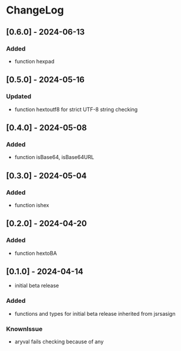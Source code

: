 # ChangeLog

## [0.6.0] - 2024-06-13

### Added

- function hexpad

## [0.5.0] - 2024-05-16

### Updated

- function hextoutf8 for strict UTF-8 string checking

## [0.4.0] - 2024-05-08

### Added

- function isBase64, isBase64URL

## [0.3.0] - 2024-05-04

### Added

- function ishex

## [0.2.0] - 2024-04-20

### Added

- function hextoBA

## [0.1.0] - 2024-04-14

- initial beta release

### Added

- functions and types for initial beta release inherited from jsrsasign

### KnownIssue

- aryval fails checking because of any
